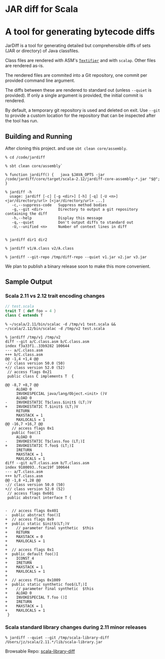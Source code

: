 JAR diff for Scala
==================

A tool for generating bytecode diffs
====================================

JarDiff is a tool for generating detailed but comprehensible diffs of sets (JAR or directory) of Java
classfiles.

Class files are rendered with ASM's [`Textifier`](http://asm.ow2.org/asm50/javadoc/user/org/objectweb/asm/util/Textifier.html)
and with `scalap`. Other files are rendered as-is.

The rendered files are commited into a Git repository, one commit per provided command line argument.

The diffs between these are rendered to standard out (unless `--quiet` is provided). If only a single
argument is provided, the initial commit is rendered.

By default, a temporary git repository is used and deleted on exit. Use `--git` to provide a custom
location for the repository that can be inspected after the tool has run.   

Building and Running
--------------------

After cloning this project. and use `sbt clean core/assembly`.

```
% cd /code/jardiff

% sbt clean core/assembly`

% function jardiff() {   java $JAVA_OPTS -jar /code/jardiff/core/target/scala-2.12/jardiff-core-assembly-*.jar "$@"; }

% jardiff -h
  usage: jardiff [-c] [-g <dir>] [-h] [-q] [-U <n>] <jar/directory/url> [<jar/directory/url> ...]
   -c,--suppress-code   Suppress method bodies
   -g,--git <dir>       Directory to output a git repository containing the diff
   -h,--help            Display this message
   -q,--quiet           Don't output diffs to standard out
   -U,--unified <n>     Number of context lines in diff


% jardiff dir1 dir2

% jardiff v1/A.class v2/A.class

% jardiff --git-repo /tmp/diff-repo --quiet v1.jar v2.jar v3.jar
```

We plan to publish a binary release soon to make this more convenient.

Sample Output
-------------

### Scala 2.11 vs 2.12 trait encoding changes

```scala
// test.scala
trait T { def foo = 4 }
class C extends T
```

```
% ~/scala/2.11/bin/scalac -d /tmp/v1 test.scala && ~/scala/2.12/bin/scalac -d /tmp/v2 test.scala

% jardiff /tmp/v1 /tmp/v2
diff --git a/C.class.asm b/C.class.asm
index f3a33f1..33b9282 100644
--- a/C.class.asm
+++ b/C.class.asm
@@ -1,4 +1,4 @@
-// class version 50.0 (50)
+// class version 52.0 (52)
 // access flags 0x21
 public class C implements T  {
 
@@ -8,7 +8,7 @@
     ALOAD 0
     INVOKESPECIAL java/lang/Object.<init> ()V
     ALOAD 0
-    INVOKESTATIC T$class.$init$ (LT;)V
+    INVOKESTATIC T.$init$ (LT;)V
     RETURN
     MAXSTACK = 1
     MAXLOCALS = 1
@@ -16,7 +16,7 @@
   // access flags 0x1
   public foo()I
     ALOAD 0
-    INVOKESTATIC T$class.foo (LT;)I
+    INVOKESTATIC T.foo$ (LT;)I
     IRETURN
     MAXSTACK = 1
     MAXLOCALS = 1
diff --git a/T.class.asm b/T.class.asm
index 9180093..fcac19f 100644
--- a/T.class.asm
+++ b/T.class.asm
@@ -1,8 +1,28 @@
-// class version 50.0 (50)
+// class version 52.0 (52)
 // access flags 0x601
 public abstract interface T {
 
 
-  // access flags 0x401
-  public abstract foo()I
+  // access flags 0x9
+  public static $init$(LT;)V
+    // parameter final synthetic  $this
+    RETURN
+    MAXSTACK = 0
+    MAXLOCALS = 1
+
+  // access flags 0x1
+  public default foo()I
+    ICONST_4
+    IRETURN
+    MAXSTACK = 1
+    MAXLOCALS = 1
+
+  // access flags 0x1009
+  public static synthetic foo$(LT;)I
+    // parameter final synthetic  $this
+    ALOAD 0
+    INVOKESPECIAL T.foo ()I
+    IRETURN
+    MAXSTACK = 1
+    MAXLOCALS = 1
 }
```

### Scala standard library changes during 2.11 minor releases

```
% jardiff --quiet --git /tmp/scala-library-diff /Users/jz/scala/2.11.*/lib/scala-library.jar

```

Browsable Repo: [scala-library-diff](https://github.com/retronym/scala-library-diff/commits/master)
